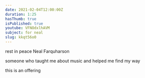 ```yaml
---
date: 2021-02-04T12:00:00Z
duration: 1:25
hasThumb: true
isPublished: true
youtube: VFNOdxlhAVM
subject: for neal
slug: kkqt56o0
---
```

rest in peace Neal Farquharson

someone who taught me about music and helped me find my way

this is an offering
